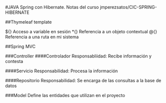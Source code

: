 #JAVA Spring con Hibernate. Notas del curso
jmperezsatos/CIC-SPRING-HIBERNATE

##Thymeleaf template

${} Acceso a variable en sesión
*{} Referencia a un objeto contextual
@{} Referencia a una ruta en mi sistema

##Spring MVC

###Controller
####Controlador
Responsabliidad: Recibe información y contesta

####Servicio
Responsabilidad: Procesa la información 

####Repositorio
Responsabilidad: Se encarga de las consultas a la base de datos

###Model
Define las entidades que utilizan en el proyecto